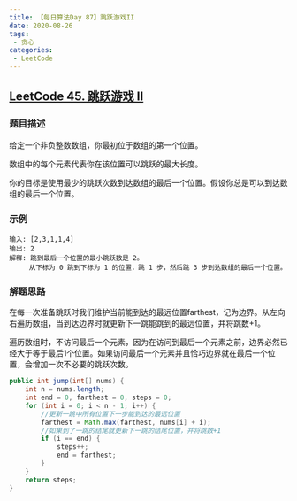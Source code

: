 ```yaml
---
title: 【每日算法Day 87】跳跃游戏II
date: 2020-08-26
tags:
 - 贪心
categories:
 - LeetCode
---
```


## [LeetCode 45. 跳跃游戏 II](https://leetcode-cn.com/problems/jump-game-ii)
### 题目描述
给定一个非负整数数组，你最初位于数组的第一个位置。

数组中的每个元素代表你在该位置可以跳跃的最大长度。

你的目标是使用最少的跳跃次数到达数组的最后一个位置。假设你总是可以到达数组的最后一个位置。

### 示例
```
输入: [2,3,1,1,4]
输出: 2
解释: 跳到最后一个位置的最小跳跃数是 2。
     从下标为 0 跳到下标为 1 的位置，跳 1 步，然后跳 3 步到达数组的最后一个位置。
```

### 解题思路
在每一次准备跳跃时我们维护当前能到达的最远位置farthest，记为边界。从左向右遍历数组，当到达边界时就更新下一跳能跳到的最远位置，并将跳数+1。

遍历数组时，不访问最后一个元素，因为在访问到最后一个元素之前，边界必然已经大于等于最后1个位置。如果访问最后一个元素并且恰巧边界就在最后一个位置，会增加一次不必要的跳跃次数。
```java
public int jump(int[] nums) {
    int n = nums.length;
    int end = 0, farthest = 0, steps = 0;
    for (int i = 0; i < n - 1; i++) {
        //更新一跳中所有位置下一步能到达的最远位置
        farthest = Math.max(farthest, nums[i] + i);
        //如果到了一跳的结尾就更新下一跳的结尾位置，并将跳数+1
        if (i == end) {
            steps++;
            end = farthest;
        }
    }
    return steps;
}
```